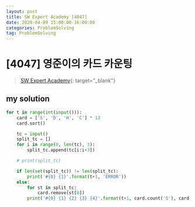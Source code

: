 ```yaml
---
layout: post
title: SW Expert Academy [4047]
date: 2020-04-09 15:00:00-16:00:00
categories: ProblemSolving
tag: ProblemSolving
---
```


# [4047] 영준이의 카드 카운팅
> [SW Expert Academy](https://swexpertacademy.com/main/main.do){: target="_blank"}

## my solution
```python
for t in range(int(input())):
    card = ['S', 'D', 'H', 'C'] * 13
    card.sort()

    tc = input()
    split_tc = []
    for i in range(0, len(tc), 3):
        split_tc.append(tc[i:i+3])

    # print(split_tc)

    if len(set(split_tc)) != len(split_tc):
        print('#{0} {1}'.format(t+1, 'ERROR'))
    else:
        for st in split_tc:
            card.remove(st[0])
        print('#{0} {1} {2} {3} {4}'.format(t+1, card.count('S'), card.count('D'), card.count('H'), card.count('C')))
```
